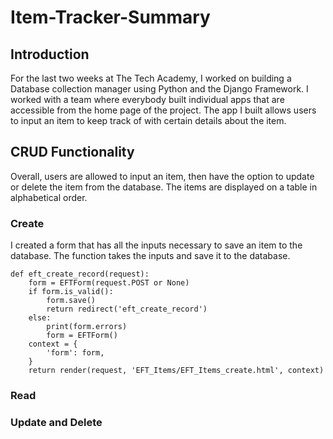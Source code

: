 # Item-Tracker-Summary

## Introduction
For the last two weeks at The Tech Academy, I worked on building a Database collection manager using Python and the Django Framework. I worked with a team where everybody built individual apps that are accessible from the home page of the project. The app I built allows users to input an item to keep track of with certain details about the item. 

## CRUD Functionality
Overall, users are allowed to input an item, then have the option to update or delete the item from the database. The items are displayed on a table in alphabetical order.

### Create
I created a form that has all the inputs necessary to save an item to the database. The function takes the inputs and save it to the database.

```
def eft_create_record(request):
    form = EFTForm(request.POST or None)
    if form.is_valid():
        form.save()
        return redirect('eft_create_record')
    else:
        print(form.errors)
        form = EFTForm()
    context = {
        'form': form,
    }
    return render(request, 'EFT_Items/EFT_Items_create.html', context)
```

### Read


### Update and Delete
